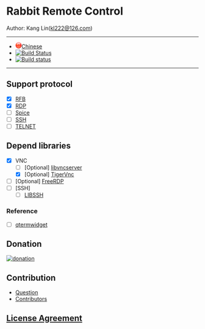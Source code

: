 # Rabbit Remote Control

Author: Kang Lin(kl222@126.com)

-----------------------------------------------------------------------

- [<img src="Resource/Image/Chinese.png" alt="Chinese" title="Chinese" width="16" height="16"/>Chinese](README_zh_CN.md)
- [![Build Status](https://travis-ci.org/KangLin/RabbitRemoteControl.svg?branch=master)](https://travis-ci.org/KangLin/RabbitRemoteControl)
- [![Build status](https://ci.appveyor.com/api/projects/status/jai7jf3xr2vb44q8?svg=true)](https://ci.appveyor.com/project/KangLin/rabbitremotecontrol)

-----------------------------------------------------------------------

## Support protocol
- [x] [RFB](https://github.com/rfbproto/rfbproto)
- [x] [RDP](https://github.com/FreeRDP/FreeRDP/wiki/Reference-Documentation)
- [ ] [Spice](https://www.spice-space.org/)
- [ ] [SSH]()
- [ ] [TELNET]()

## Depend libraries
- [x] VNC
  + [ ] [Optional] [libvncserver](https://github.com/LibVNC/libvncserver)
  + [x] [Optional] [TigerVnc](https://github.com/KangLin/tigervnc)
- [ ] [Optional] [FreeRDP](https://github.com/FreeRDP/FreeRDP)
- [ ] [SSH]
  + [ ] [LIBSSH](https://www.libssh.org)

### Reference
- [ ] [qtermwidget](https://github.com/lxqt/qtermwidget)

## Donation

[![donation](https://gitee.com/kl222/RabbitCommon/raw/master/Src/Resource/image/Contribute.png "donation")](https://gitee.com/kl222/RabbitCommon/raw/master/Src/Resource/image/Contribute.png "donation")

## Contribution

- [Question](https://github.com/KangLin/RabbitRemoteControl/issues)
- [Contributors](https://github.com/KangLin/RabbitRemoteControl/graphs/contributors)

## [License Agreement](License.md "License.md")
